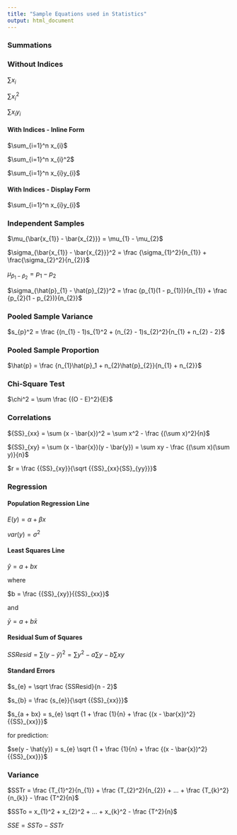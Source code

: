 ```yaml
---
title: "Sample Equations used in Statistics"
output: html_document
---
```


###  Summations

### Without Indices

$\sum x_{i}$

$\sum x_{i}^2$

$\sum x_{i}y_{i}$

#### With Indices - Inline Form

$\sum_{i=1}^n x_{i}$

$\sum_{i=1}^n x_{i}^2$

$\sum_{i=1}^n x_{i}y_{i}$

#### With Indices - Display Form

$\sum_{i=1}^n x_{i}y_{i}$

### Independent Samples

$\mu_{\bar{x_{1}} - \bar{x_{2}}} = \mu_{1} - \mu_{2}$

$\sigma_{\bar{x_{1}} - \bar{x_{2}}}^2 = \frac {\sigma_{1}^2}{n_{1}} + \frac{\sigma_{2}^2}{n_{2}}$

$\mu_{\hat{p}_{1} - \hat{p}_{2}} = p_{1} - p_{2}$

$\sigma_{\hat{p}_{1} - \hat{p}_{2}}^2 = \frac {p_{1}(1 - p_{1})}{n_{1}} + \frac {p_{2}(1 - p_{2})}{n_{2}}$


### Pooled Sample Variance

$s_{p}^2 = \frac {(n_{1} - 1)s_{1}^2 + (n_{2} - 1)s_{2}^2}{n_{1} + n_{2} - 2}$

### Pooled Sample Proportion

$\hat{p} = \frac {n_{1}\hat{p}_1 + n_{2}\hat{p}_{2}}{n_{1} + n_{2}}$

### Chi-Square Test

$\chi^2 = \sum \frac {(O - E)^2}{E}$


### Correlations

${SS}_{xx} = \sum (x - \bar{x})^2 = \sum x^2 - \frac {(\sum x)^2}{n}$

${SS}_{xy} = \sum (x - \bar{x})(y - \bar{y}) = \sum xy - \frac {(\sum x)(\sum y)}{n}$

$r = \frac {{SS}_{xy}}{\sqrt {{SS}_{xx}{SS}_{yy}}}$


### Regression

#### Population Regression Line

$E(y) = \alpha + \beta{x}$

$var(y) = \sigma^2$

#### Least Squares Line

$\hat{y} = a + bx$

where 

$b = \frac {{SS}_{xy}}{{SS}_{xx}}$

and 

$\bar{y} = a + b\bar{x}$


#### Residual Sum of Squares

$SSResid = \sum (y - \hat{y})^2 = \sum y^2 - a\sum y - b \sum xy$

#### Standard Errors

$s_{e} = \sqrt \frac {SSResid}{n - 2}$

$s_{b} = \frac {s_{e}}{\sqrt {{SS}_{xx}}}$

$s_{a + bx} = s_{e} \sqrt {1 + \frac {1}{n} + \frac {(x - \bar{x})^2}{{SS}_{xx}}}$

for prediction:

$se(y - \hat{y}) = s_{e} \sqrt {1 + \frac {1}{n} + \frac {(x - \bar{x})^2}{{SS}_{xx}}}$


### Variance

$SSTr = \frac {T_{1}^2}{n_{1}} + \frac {T_{2}^2}{n_{2}} + ... + \frac {T_{k}^2}{n_{k}} - \frac {T^2}{n}$

$SSTo = x_{1}^2 + x_{2}^2 + ... + x_{k}^2 - \frac {T^2}{n}$

$SSE = SSTo - SSTr$
